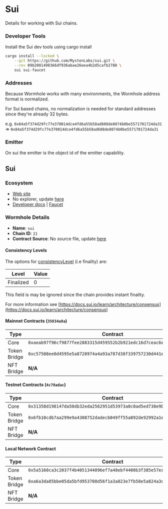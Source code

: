 # Sui

Details for working with Sui chains.

### Developer Tools

Install the Sui dev tools using cargo install

```sh
cargo install --locked \
    --git https://github.com/MystenLabs/sui.git \
    --rev 09b2081498366df936abae26eea4b2d5cafb2788 \
    sui sui-faucet
```

### Addresses

Because Wormhole works with many environments, the Wormhole address format is normalized.

For Sui based chains, no normalization is needed for standard addresses since they're already 32 bytes.

e.g. `0x84a5f374d29fc77e370014dce4fd6a55b58ad608de8074b0be5571701724da31` => `0x84a5f374d29fc77e370014dce4fd6a55b58ad608de8074b0be5571701724da31`

### Emitter

On sui the emitter is the object id of the emitter capability.

## Sui

### Ecosystem

* [Web site](https://sui.io/)
* No explorer, update [here](../../scripts/src/chains/sui.json)
* [Developer docs](https://docs.sui.io/) | [Faucet](https://docs.sui.io/build/faucet)

### Wormhole Details

* **Name**: `sui`
* **Chain ID**: `21`
* **Contract Source**: No source file, update [here](../../scripts/src/chains/sui.json)

#### Consistency Levels

The options for [consistencyLevel](../explore-wormhole/core-contracts.md#consistencylevel) (i.e finality) are:

| Level     | Value |
| --------- | ----- |
| Finalized | 0     |

This field is may be ignored since the chain provides instant finality.

For more information see [https://docs.sui.io/learn/architecture/consensus](https://docs.sui.io/learn/architecture/consensus)

#### Mainnet Contracts (`35834a8a`)

| Type         | Contract                                                             |
| ------------ | -------------------------------------------------------------------- |
| Core         | `0xaeab97f96cf9877fee2883315d459552b2b921edc16d7ceac6eab944dd88919c` |
| Token Bridge | `0xc57508ee0d4595e5a8728974a4a93a787d38f339757230d441e895422c07aba9` |
| NFT Bridge   | **N/A**                                                              |

#### Testnet Contracts (`4c78adac`)

| Type         | Contract                                                             |
| ------------ | -------------------------------------------------------------------- |
| Core         | `0x31358d198147da50db32eda2562951d53973a0c0ad5ed738e9b17d88b213d790` |
| Token Bridge | `0x6fb10cdb7aa299e9a4308752dadecb049ff55a892de92992a1edbd7912b3d6da` |
| NFT Bridge   | **N/A**                                                              |

#### Local Network Contract

| Type         | Contract                                                             |
| ------------ | -------------------------------------------------------------------- |
| Core         | `0x5a5160ca3c2037f4b4051344096ef7a48ebf4400b3f385e57ea90e1628a8bde0` |
| Token Bridge | `0xa6a3da85bbe05da5bfd953708d56f1a3a023e7fb58e5a824a3d4de3791e8f690` |
| NFT Bridge   | **N/A**                                                              |
